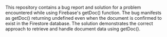 This repository contains a bug report and solution for a problem encountered while using Firebase's getDoc() function. The bug manifests as getDoc() returning undefined even when the document is confirmed to exist in the Firestore database. The solution demonstrates the correct approach to retrieve and handle document data using getDoc().
